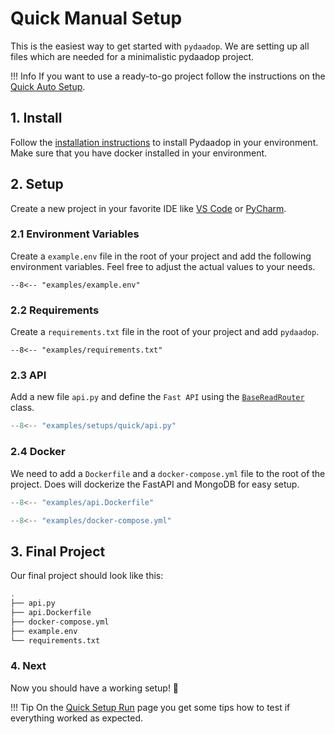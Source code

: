 # Quick Manual Setup

This is the easiest way to get started with `pydaadop`.
We are setting up all files which are needed for a minimalistic pydaadop project.

!!! Info
    If you want to use a ready-to-go project follow the instructions on the [Quick Auto Setup](./quick_auto.md).

## 1. Install
Follow the [installation instructions](../install.md) to install Pydaadop in your environment.
Make sure that you have docker installed in your environment.

## 2. Setup

Create a new project in your favorite IDE like [VS Code](https://code.visualstudio.com/) or [PyCharm](https://www.jetbrains.com/pycharm/).

### 2.1 Environment Variables

Create a `example.env` file in the root of your project and add the following environment variables.
Feel free to adjust the actual values to your needs.

```env  title=".env" linenums="1"
--8<-- "examples/example.env"
```

### 2.2 Requirements

Create a `requirements.txt` file in the root of your project and add `pydaadop`.

```env  title=".env" linenums="1"
--8<-- "examples/requirements.txt"
```

###  2.3 API
Add a new file `api.py` and define the `Fast API` using the [`BaseReadRouter`](../install.md) class.

```python title="api.py" linenums="1"
--8<-- "examples/setups/quick/api.py"
```

###  2.4 Docker
We need to add a `Dockerfile` and a `docker-compose.yml` file to the root of the project.
Does will dockerize the FastAPI and MongoDB for easy setup.

```python title="api.Dockerfile" linenums="1"
--8<-- "examples/api.Dockerfile"
```

```python title="docker-compose.yml" linenums="1"
--8<-- "examples/docker-compose.yml"
```

## 3. Final Project

Our final project should look like this:

```bash
.
├── api.py
├── api.Dockerfile
├── docker-compose.yml
├── example.env
└── requirements.txt
```


### 4. Next

Now you should have a working setup! 🚀

!!! Tip
    On the [Quick Setup Run](./quick_run.md) page you get some tips how to test if everything worked as expected.
